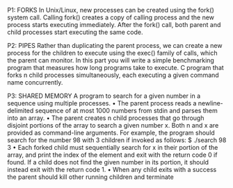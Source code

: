 P1: FORKS
In Unix/Linux, new processes can be created using the fork() system call. 
Calling fork() creates a copy of calling process and the new process starts executing immediately. 
After the fork() call, both parent and child processes start executing the same code.

P2: PIPES
Rather than duplicating the parent process, we can create a new process for the children to execute 
using the exec() family of calls, which the parent can monitor. In this part you will write a simple 
benchmarking program that measures how long programs take to execute.
C program that forks n child processes simultaneously, each executing a given
command name concurrently.

P3: SHARED MEMORY
A program to search for a given number in a sequence
using multiple processes.
• The parent process reads a newline-delimited sequence of at most 1000 numbers from
stdin and parses them into an array.
• The parent creates n child processes that go through disjoint portions of the array to
search a given number x. Both n and x are provided as command-line arguments. For
example, the program should search for the number 98 with 3 children if invoked as
follows: $ ./search 98 3
• Each forked child must sequentially search for x in their portion of the array, and print
the index of the element and exit with the return code 0 if found. If a child does not
find the given number in its portion, it should instead exit with the return code 1.
• When any child exits with a success the parent should kill other running children and
terminate
